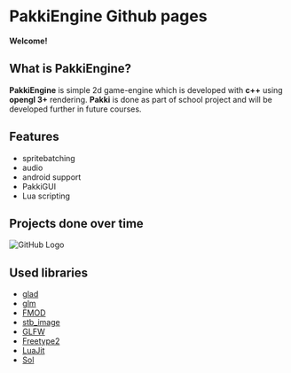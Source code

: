 
# PakkiEngine Github pages

**Welcome!**

## What is PakkiEngine?

**PakkiEngine** is simple 2d game-engine which is developed with **c++** using **opengl 3+** rendering.
**Pakki** is done as part of school project and will be developed further in future courses.

## Features
- spritebatching
- audio
- android support
- PakkiGUI
- Lua scripting

## Projects done over time

![GitHub Logo](shootter_demo.gif)

## Used libraries
- [glad](https://github.com/Dav1dde/glad)
- [glm](https://glm.g-truc.net/0.9.8/index.html)
- [FMOD](https://www.fmod.com/)
- [stb_image](https://github.com/nothings/stb/blob/master/stb_image.h)
- [GLFW](http://www.glfw.org/)
- [Freetype2](https://www.freetype.org/)
- [LuaJit](http://luajit.org/)
- [Sol](https://github.com/ThePhD/sol2)
